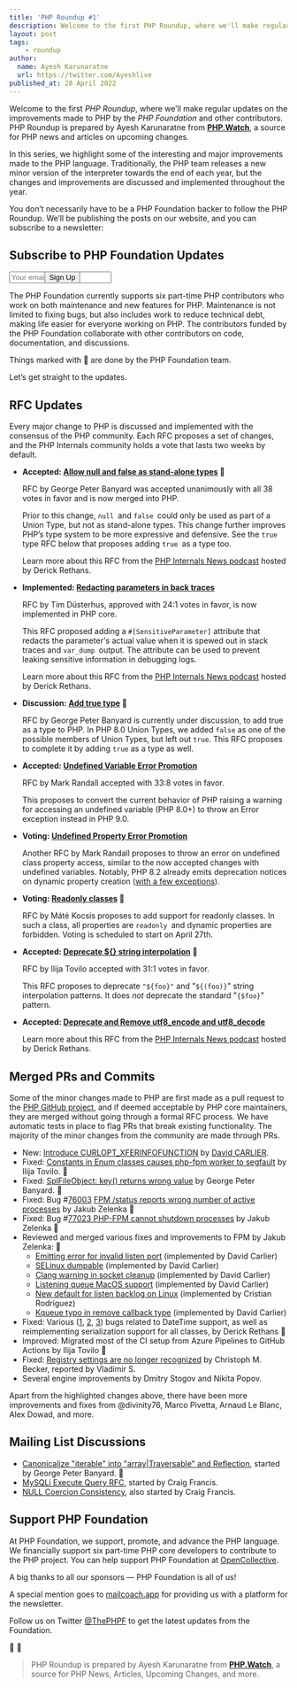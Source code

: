 ```yaml
---
title: 'PHP Roundup #1'
description: Welcome to the first PHP Roundup, where we'll make regular updates on the improvements made to PHP by the PHP Foundation and other contributors.
layout: post
tags:
    - roundup
author:
  name: Ayesh Karunaratne
  url: https://twitter.com/Ayeshlive
published_at: 28 April 2022
---
```


Welcome to the first _PHP Roundup_, where we’ll make regular updates on the improvements made to PHP by the _PHP Foundation_ and other contributors. PHP Roundup is prepared by Ayesh Karunaratne from **[PHP.Watch](https://php.watch)**, a source for PHP news and articles on upcoming changes.


In this series, we highlight some of the interesting and major improvements made to the PHP language. Traditionally, the PHP team releases a new minor version of the interpreter towards the end of each year, but the changes and improvements are discussed and implemented throughout the year.

You don’t necessarily have to be a PHP Foundation backer to follow the PHP Roundup. We’ll be publishing the posts on our website, and you can subscribe to a newsletter:


<div class="px-4 pt-3 pb-10 mb-6 border-b border-t -mx-4 border-gray-200">
    <div class="max-w-xl mx-auto">
        <h2 class="text-xl text-left inline-block font-semibold text-gray-800 mb-1">Subscribe to PHP Foundation Updates</h2>
        <form method="POST" action="https://php-foundation-mailcoach.com/subscribe/9be4e2bd-f9d8-475c-b00e-2dcc4cf90056" class="mt-2">
            <div class="flex items-center">
                <input placeholder="Your email address" type="email" class="w-full px-2 py-4 mr-2  bg-gray-100 shadow-inner rounded-md border border-gray-400 focus:outline-none" name="email" required>
                <button class="bg-[#7f52ff] text-gray-200 px-5 py-2 rounded shadow " style="margin-left: -7.8rem;">Sign Up</button>
            </div>
        </form>
    </div>
</div>


The PHP Foundation currently supports six part-time PHP contributors who work on both maintenance and new features for PHP. Maintenance is not limited to fixing bugs, but also includes work to reduce technical debt, making life easier for everyone working on PHP. The contributors funded by the PHP Foundation collaborate with other contributors on code, documentation, and discussions.

Things marked with 💜 are done by the PHP Foundation team.

Let’s get straight to the updates.


## RFC Updates

Every major change to PHP is discussed and implemented with the consensus of the PHP community. Each RFC proposes a set of changes, and the PHP Internals community holds a vote that lasts two weeks by default.



* **Accepted: [Allow null and false as stand-alone types](https://wiki.php.net/rfc/null-false-standalone-types) 💜**

  RFC by George Peter Banyard was accepted unanimously with all 38 votes in favor and is now merged into PHP.


  Prior to this change, `null `and `false `could only be used as part of a Union Type, but not as stand-alone types. This change further improves PHP’s type system to be more expressive and defensive. See the `true` type RFC below that proposes adding `true `as a type too.

  Learn more about this RFC from the [PHP Internals News podcast](https://phpinternals.news/99) hosted by Derick Rethans.



* **Implemented: [Redacting parameters in back traces](https://wiki.php.net/rfc/redact_parameters_in_back_traces)**

  RFC by Tim Düsterhus, approved with 24:1 votes in favor, is now implemented in PHP core.


  This RFC proposed adding a `#[SensitiveParameter]` attribute that redacts the parameter's actual value when it is spewed out in stack traces and `var_dump `output. The attribute can be used to prevent leaking sensitive information in debugging logs.

  Learn more about this RFC from the [PHP Internals News podcast](https://phpinternals.news/97) hosted by Derick Rethans.


* **Discussion: [Add true type](https://wiki.php.net/rfc/true-type) 💜**

  RFC by George Peter Banyard is currently under discussion, to add true as a type to PHP. In PHP 8.0 Union Types, we added `false` as one of the possible members of Union Types, but left out `true`. This RFC proposes to complete it by adding `true` as a type as well.


* **Accepted: [Undefined Variable Error Promotion](https://wiki.php.net/rfc/undefined_variable_error_promotion)**

  RFC by Mark Randall accepted with 33:8 votes in favor.


  This proposes to convert the current behavior of PHP raising a warning for accessing an undefined variable (PHP 8.0+) to throw an Error exception instead in PHP 9.0.


* **Voting: [Undefined Property Error Promotion](https://wiki.php.net/rfc/undefined_property_error_promotion)**

  Another RFC by Mark Randall proposes to throw an error on undefined class property access, similar to the now accepted changes with undefined variables. Notably, PHP 8.2 already emits deprecation notices on dynamic property creation ([with a few exceptions](https://php.watch/versions/8.2/dynamic-properties-deprecated#exempt)).


* **Voting: [Readonly classes](https://wiki.php.net/rfc/readonly_classes) 💜**

  RFC by Máté Kocsis proposes to add support for readonly classes. In such a class, all properties are `readonly `and dynamic properties are forbidden. Voting is scheduled to start on April 27th.

* **Accepted: [Deprecate ${} string interpolation](https://wiki.php.net/rfc/deprecate_dollar_brace_string_interpolation) 💜**

  RFC by Ilija Tovilo accepted with 31:1 votes in favor.


  This RFC proposes to deprecate `"${foo}"` and "`${(foo)}`" string interpolation patterns. It does _not_ deprecate the standard "`{$foo}`" pattern.


* **Accepted: [Deprecate and Remove utf8_encode and utf8_decode](https://wiki.php.net/rfc/remove_utf8_decode_and_utf8_encode)**

  Learn more about this RFC from the [PHP Internals News podcast](https://phpinternals.news/98) hosted by Derick Rethans.



## Merged PRs and Commits

Some of the minor changes made to PHP are first made as a pull request to the [PHP GitHub project](github.com/php/php-src), and if deemed acceptable by PHP core maintainers, they are merged without going through a formal RFC process. We have automatic tests in place to flag PRs that break existing functionality. The majority of the minor changes from the community are made through PRs.



* New: [Introduce CURLOPT_XFERINFOFUNCTION](https://github.com/php/php-src/pull/7823) by [David CARLIER](https://github.com/devnexen).
* Fixed: [Constants in Enum classes causes php-fpm worker to segfault](https://github.com/php/php-src/issues/8133) by Ilija Tovilo. 💜
* Fixed: [SplFileObject: key() returns wrong value](https://github.com/php/php-src/issues/8273) by George Peter Banyard. **💜**
* Fixed: Bug #[76003](https://bugs.php.net/bug.php?id=76003) [FPM /status reports wrong number of active processes](https://github.com/php/php-src/commit/33bb201b3eddbda0cc93c9cd1cb9adb4c77d0df2) by Jakub Zelenka **💜**
* Fixed: Bug #[77023 PHP-FPM cannot shutdown processes](https://github.com/php/php-src/commit/d8612fb6b7496a4f17e8250037a00b26623c1c77) by Jakub Zelenka **💜**
* Reviewed and merged various fixes and improvements to FPM by Jakub Zelenka: **💜**
	* [Emitting error for invalid listen port](https://github.com/php/php-src/commit/2874e5fa052d54affd31ed5eaf3e0d53c9116c93) (implemented by David Carlier)
	* [SELinux dumpable](https://github.com/php/php-src/commit/7bb2a9ff38b739d2143134b6ce0d9cc3dd9b78fe) (implemented by David Carlier)
	* [Clang warning in socket cleanup](https://github.com/php/php-src/commit/2f0918c638cbba0f5d36b9b2f3d0aa8cf95651c9) (implemented by David Carlier)
	* [Listening queue MacOS support](https://github.com/php/php-src/commit/7be195caa7589560d5e1a019e389850fdb5c8a1e) (implemented by David Carlier)
	* [New default for listen backlog on Linux](https://github.com/php/php-src/commit/1e562683cb995b9903f4d24ba9eb5bb89ae3fbfb) (implemented by Cristian Rodríguez)
	* [Kqueue typo in remove callback type](https://github.com/php/php-src/commit/ff90d42b8bc292bd7bfc532e29e5cdff242ee3e1) (implemented by David Carlier)
* Fixed: Various ([1](https://github.com/php/php-src/issues/7752), [2](https://github.com/php/php-src/issues/8101), [3](https://bugs.php.net/bug.php?id=81660)) bugs related to DateTime support, as well as reimplementing serialization support for all classes, by Derick Rethans 💜
* Improved: Migrated most of the CI setup from Azure Pipelines to GitHub Actions by Ilija Tovilo 💜
* Fixed: [Registry settings are no longer recognized](https://github.com/php/php-src/issues/8310) by Christoph M. Becker, reported by Vladimir S.
* Several engine improvements by Dmitry Stogov and Nikita Popov.

Apart from the highlighted changes above, there have been more improvements and fixes from @divinity76, Marco Pivetta, Arnaud Le Blanc, Alex Dowad, and more.


## Mailing List Discussions



* [Canonicalize "iterable" into "array|Traversable" and Reflection](https://externals.io/message/117577), started by George Peter Banyard. 💜
* [MySQLi Execute Query RFC](https://externals.io/message/117486), started by Craig Francis.
* [NULL Coercion Consistency](https://externals.io/message/117501), also started by Craig Francis.


## Support PHP Foundation

At PHP Foundation, we support, promote, and advance the PHP language. We financially support six part-time PHP core developers to contribute to the PHP project. You can help support PHP Foundation at [OpenCollective](https://opencollective.com/phpfoundation).

A big thanks to all our sponsors — PHP Foundation is all of us!

A special mention goes to [mailcoach.app](https://mailcoach.app/) for providing us with a platform for the newsletter.

Follow us on Twitter [@ThePHPF](https://twitter.com/thephpf) to get the latest updates from the Foundation.

💜️ 🐘

> PHP Roundup is prepared by Ayesh Karunaratne from **[PHP.Watch](https://php.watch)**, a source for PHP News, Articles, Upcoming Changes, and more.
